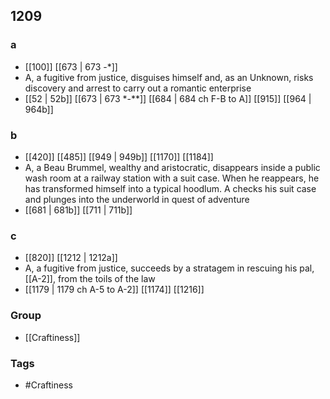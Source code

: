 ## 1209
### a
- [[100]] [[673 | 673 -*]] 
- A, a fugitive from justice, disguises himself and, as an Unknown, risks discovery and arrest to carry out a romantic enterprise
- [[52 | 52b]] [[673 | 673 *-**]] [[684 | 684 ch F-B to A]] [[915]] [[964 | 964b]] 

### b
- [[420]] [[485]] [[949 | 949b]] [[1170]] [[1184]] 
- A, a Beau Brummel, wealthy and aristocratic, disappears inside a public wash room at a railway station with a suit case. When he reappears, he has transformed himself into a typical hoodlum. A checks his suit case and plunges into the underworld in quest of adventure
- [[681 | 681b]] [[711 | 711b]] 

### c
- [[820]] [[1212 | 1212a]] 
- A, a fugitive from justice, succeeds by a stratagem in rescuing his pal, [[A-2]], from the toils of the law
- [[1179 | 1179 ch A-5 to A-2]] [[1174]] [[1216]] 


### Group
- [[Craftiness]]

### Tags
- #Craftiness

